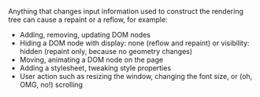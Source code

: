 Anything that changes input information used to construct the rendering tree can cause a repaint or a reflow, for example:

* Adding, removing, updating DOM nodes
* Hiding a DOM node with display: none (reflow and repaint) or visibility: hidden (repaint only, because no geometry changes)
* Moving, animating a DOM node on the page
* Adding a stylesheet, tweaking style properties
* User action such as resizing the window, changing the font size, or (oh, OMG, no!) scrolling
